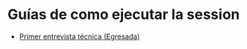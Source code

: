 # Guías de como ejecutar la session  

- [Primer entrevista técnica (Egresada)](./first-tech-mock-interview/README-Coach.md)
